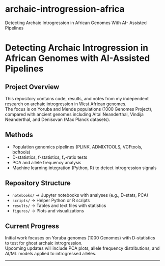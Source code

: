 # archaic-introgression-africa
Detecting Archaic Introgression in African Genomes With AI- Assisted Pipelines
# Detecting Archaic Introgression in African Genomes with AI-Assisted Pipelines

## Project Overview
This repository contains code, results, and notes from my independent research on archaic introgression in West African genomes.  
The focus is on Yoruba and Mende populations (1000 Genomes Project), compared with ancient genomes including Altai Neanderthal, Vindija Neanderthal, and Denisovan (Max Planck datasets).  

## Methods
- Population genomics pipelines (PLINK, ADMIXTOOLS, VCFtools, bcftools)  
- D-statistics, f-statistics, f₄-ratio tests  
- PCA and allele frequency analysis  
- Machine learning integration (Python, R) to detect introgression signals  

## Repository Structure
- `notebooks/` → Jupyter notebooks with analyses (e.g., D-stats, PCA)  
- `scripts/` → Helper Python or R scripts  
- `results/` → Tables and text files with statistics  
- `figures/` → Plots and visualizations  

## Current Progress
Initial work focuses on Yoruba genomes (1000 Genomes) with D-statistics to test for ghost archaic introgression.  
Upcoming updates will include PCA plots, allele frequency distributions, and AI/ML models applied to introgressed alleles.  

---
